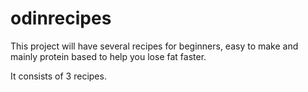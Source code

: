 # odinrecipes
This project will have several recipes for beginners, easy to make and mainly protein based to help you lose fat faster.

It consists of 3 recipes.